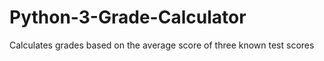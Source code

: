 # Python-3-Grade-Calculator
Calculates grades based on the average score of three known test scores
